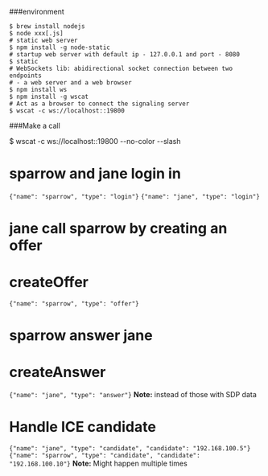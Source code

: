 ###environment

```
$ brew install nodejs
$ node xxx[.js]
# static web server
$ npm install -g node-static
# startup web server with default ip - 127.0.0.1 and port - 8080
$ static 
# WebSockets lib: abidirectional socket connection between two endpoints
# - a web server and a web browser
$ npm install ws
$ npm install -g wscat
# Act as a browser to connect the signaling server
$ wscat -c ws://localhost::19800
```

###Make a call

$ wscat -c ws://localhost::19800 --no-color --slash
# sparrow and jane login in 
`{"name": "sparrow", "type": "login"}`
`{"name": "jane", "type": "login"}`
# jane call sparrow by creating an offer
# createOffer
`{"name": "sparrow", "type": "offer"}`
# sparrow answer jane
# createAnswer
`{"name": "jane", "type": "answer"}`
**Note:** instead of those with SDP data

# Handle ICE candidate
`{"name": "jane", "type": "candidate", "candidate": "192.168.100.5"}`
`{"name": "sparrow", "type": "candidate", "candidate": "192.168.100.10"}`
**Note:** Might happen multiple times
